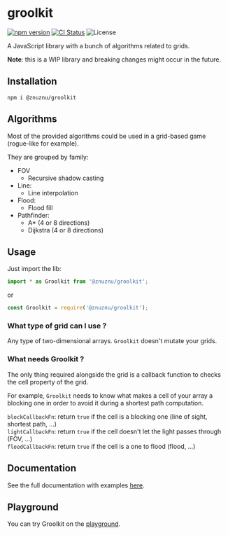 # groolkit
[![npm version](https://img.shields.io/npm/v/@znuznu/groolkit.svg)](https://www.npmjs.com/package/@znuznu/groolkit)
[![CI Status](https://github.com/znuznu/groolkit/workflows/CI/badge.svg)](https://github.com/znuznu/groolkit/actions)
![License](https://img.shields.io/github/license/znuznu/groolkit)

A JavaScript library with a bunch of algorithms related to grids.  

__Note__: this is a WIP library and breaking changes might occur in the future.  

## __Installation__
`npm i @znuznu/groolkit`

## __Algorithms__
Most of the provided algorithms could be used in a grid-based game (rogue-like for example).

They are grouped by family:  
* FOV
    * Recursive shadow casting
* Line:
    * Line interpolation
* Flood:
    * Flood fill
* Pathfinder:
    * A* (4 or 8 directions)
    * Dijkstra (4 or 8 directions)

## __Usage__

Just import the lib:  
```typescript
import * as Groolkit from '@znuznu/groolkit';
```

or

```typescript
const Groolkit = require('@znuznu/groolkit');
```

### What type of grid can I use ?
Any type of two-dimensional arrays. `Groolkit` doesn't mutate your grids.

### What needs Groolkit ?
The only thing required alongside the grid is a callback function to checks the cell property of the grid.

For example, `Groolkit` needs to know what makes a cell of your array a blocking one in order to avoid it during a shortest path computation.  

`blockCallbackFn`: return `true` if the cell is a blocking one (line of sight, shortest path, ...)  
`lightCallbackFn`: return `true` if the cell doesn't let the light passes through (FOV, ...)  
`floodCallbackFn`: return `true` if the cell is a one to flood (flood, ...)

## __Documentation__

See the full documentation with examples [here](https://znuznu.github.io/groolkit/).  

## __Playground__

You can try Groolkit on the [playground](https://groolkit-playground.vercel.app/).